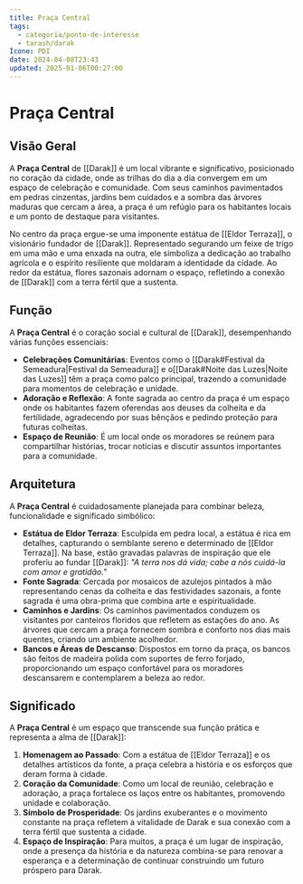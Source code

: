 ```yaml
---
title: Praça Central
tags:
  - categoria/ponto-de-interesse
  - tarash/darak
Ícone: PDI
date: 2024-04-08T23:43
updated: 2025-01-06T00:27:00
---
```


# Praça Central

## Visão Geral

A **Praça Central** de [[Darak]] é um local vibrante e significativo, posicionado no coração da cidade, onde as trilhas do dia a dia convergem em um espaço de celebração e comunidade. Com seus caminhos pavimentados em pedras cinzentas, jardins bem cuidados e a sombra das árvores maduras que cercam a área, a praça é um refúgio para os habitantes locais e um ponto de destaque para visitantes.

No centro da praça ergue-se uma imponente estátua de [[Eldor Terraza]], o visionário fundador de [[Darak]]. Representado segurando um feixe de trigo em uma mão e uma enxada na outra, ele simboliza a dedicação ao trabalho agrícola e o espírito resiliente que moldaram a identidade da cidade. Ao redor da estátua, flores sazonais adornam o espaço, refletindo a conexão de [[Darak]] com a terra fértil que a sustenta.

## Função

A **Praça Central** é o coração social e cultural de [[Darak]], desempenhando várias funções essenciais:

- **Celebrações Comunitárias**: Eventos como o  [[Darak#Festival da Semeadura|Festival da Semeadura]] e o[[Darak#Noite das Luzes|Noite das Luzes]] têm a praça como palco principal, trazendo a comunidade para momentos de celebração e unidade.
- **Adoração e Reflexão**: A fonte sagrada ao centro da praça é um espaço onde os habitantes fazem oferendas aos deuses da colheita e da fertilidade, agradecendo por suas bênçãos e pedindo proteção para futuras colheitas.
- **Espaço de Reunião**: É um local onde os moradores se reúnem para compartilhar histórias, trocar notícias e discutir assuntos importantes para a comunidade.

## Arquitetura

A **Praça Central** é cuidadosamente planejada para combinar beleza, funcionalidade e significado simbólico:

- **Estátua de Eldor Terraza**: Esculpida em pedra local, a estátua é rica em detalhes, capturando o semblante sereno e determinado de [[Eldor Terraza]]. Na base, estão gravadas palavras de inspiração que ele proferiu ao fundar [[Darak]]: _"A terra nos dá vida; cabe a nós cuidá-la com amor e gratidão."_
- **Fonte Sagrada**: Cercada por mosaicos de azulejos pintados à mão representando cenas da colheita e das festividades sazonais, a fonte sagrada é uma obra-prima que combina arte e espiritualidade.
- **Caminhos e Jardins**: Os caminhos pavimentados conduzem os visitantes por canteiros floridos que refletem as estações do ano. As árvores que cercam a praça fornecem sombra e conforto nos dias mais quentes, criando um ambiente acolhedor.
- **Bancos e Áreas de Descanso**: Dispostos em torno da praça, os bancos são feitos de madeira polida com suportes de ferro forjado, proporcionando um espaço confortável para os moradores descansarem e contemplarem a beleza ao redor.

## Significado

A **Praça Central** é um espaço que transcende sua função prática e representa a alma de [[Darak]]:

1. **Homenagem ao Passado**: Com a estátua de [[Eldor Terraza]] e os detalhes artísticos da fonte, a praça celebra a história e os esforços que deram forma à cidade.
2. **Coração da Comunidade**: Como um local de reunião, celebração e adoração, a praça fortalece os laços entre os habitantes, promovendo unidade e colaboração.
3. **Símbolo de Prosperidade**: Os jardins exuberantes e o movimento constante na praça refletem a vitalidade de Darak e sua conexão com a terra fértil que sustenta a cidade.
4. **Espaço de Inspiração**: Para muitos, a praça é um lugar de inspiração, onde a presença da história e da natureza combina-se para renovar a esperança e a determinação de continuar construindo um futuro próspero para Darak.